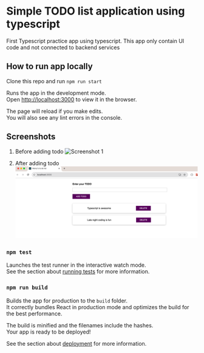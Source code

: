 # Simple TODO list application using typescript

First Typescript practice app using typescript. This app only contain UI code and not connected to backend services

## How to run app locally

Clone this repo and run `npm run start`

Runs the app in the development mode.\
Open [http://localhost:3000](http://localhost:3000) to view it in the browser.

The page will reload if you make edits.\
You will also see any lint errors in the console.

## Screenshots

1. Before adding todo
   ![Screenshot 1](https://github.com/webdevmrlee/typescript-to-do-list/blob/main/screenshots/Todo-screenshot1.png)

2. After adding todo
   ![Alt Text](Todo-screenshot2.png)

### `npm test`

Launches the test runner in the interactive watch mode.\
See the section about [running tests](https://facebook.github.io/create-react-app/docs/running-tests) for more information.

### `npm run build`

Builds the app for production to the `build` folder.\
It correctly bundles React in production mode and optimizes the build for the best performance.

The build is minified and the filenames include the hashes.\
Your app is ready to be deployed!

See the section about [deployment](https://facebook.github.io/create-react-app/docs/deployment) for more information.
